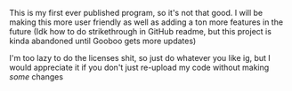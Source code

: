 This is my first ever published program, so it's not that good. I will be making this more user friendly as well as adding a ton more features in the future (Idk how to do strikethrough in GitHub readme, but this project is kinda abandoned until Gooboo gets more updates)

I'm too lazy to do the licenses shit, so just do whatever you like ig, but I would appreciate it if you don't just re-upload my code without making _some_ changes
